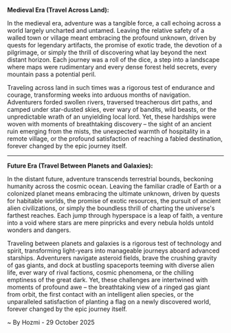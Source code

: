 
**Medieval Era (Travel Across Land):**

In the medieval era, adventure was a tangible force, a call echoing across a world largely uncharted and untamed. Leaving the relative safety of a walled town or village meant embracing the profound unknown, driven by quests for legendary artifacts, the promise of exotic trade, the devotion of a pilgrimage, or simply the thrill of discovering what lay beyond the next distant horizon. Each journey was a roll of the dice, a step into a landscape where maps were rudimentary and every dense forest held secrets, every mountain pass a potential peril.

Traveling across land in such times was a rigorous test of endurance and courage, transforming weeks into arduous months of navigation. Adventurers forded swollen rivers, traversed treacherous dirt paths, and camped under star-dusted skies, ever wary of bandits, wild beasts, or the unpredictable wrath of an unyielding local lord. Yet, these hardships were woven with moments of breathtaking discovery – the sight of an ancient ruin emerging from the mists, the unexpected warmth of hospitality in a remote village, or the profound satisfaction of reaching a fabled destination, forever changed by the epic journey itself.

---

**Future Era (Travel Between Planets and Galaxies):**

In the distant future, adventure transcends terrestrial bounds, beckoning humanity across the cosmic ocean. Leaving the familiar cradle of Earth or a colonized planet means embracing the ultimate unknown, driven by quests for habitable worlds, the promise of exotic resources, the pursuit of ancient alien civilizations, or simply the boundless thrill of charting the universe's farthest reaches. Each jump through hyperspace is a leap of faith, a venture into a void where stars are mere pinpricks and every nebula holds untold wonders and dangers.

Traveling between planets and galaxies is a rigorous test of technology and spirit, transforming light-years into manageable journeys aboard advanced starships. Adventurers navigate asteroid fields, brave the crushing gravity of gas giants, and dock at bustling spaceports teeming with diverse alien life, ever wary of rival factions, cosmic phenomena, or the chilling emptiness of the great dark. Yet, these challenges are intertwined with moments of profound awe – the breathtaking view of a ringed gas giant from orbit, the first contact with an intelligent alien species, or the unparalleled satisfaction of planting a flag on a newly discovered world, forever changed by the epic journey itself.

~ By Hozmi - 29 October 2025
